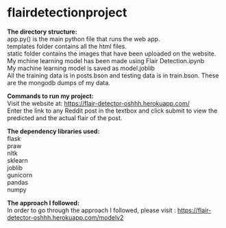 # flairdetectionproject




**The directory structure:**    
app.py() is the main python file that runs the web app.    
templates folder contains all the html files.   
static folder contains the images that have been uploaded on the website.   
My mchine learning model has been made using Flair Detection.ipynb    
My machine learning model is saved as model.joblib   
All the training data is in posts.bson and testing data is in train.bson. These are the mongodb dumps of my data.   

**Commands to run my project:**   
Visit the website at: https://flair-detector-oshhh.herokuapp.com/    
Enter the link to any Reddit post in the textbox and click submit to view the predicted and the actual flair of the post.


**The dependency libraries used:**     
flask   
praw   
nltk   
sklearn   
joblib   
gunicorn   
pandas   
numpy   

**The approach I followed:**   
In order to go through the approach I followed, please visit : https://flair-detector-oshhh.herokuapp.com/modelv2   
